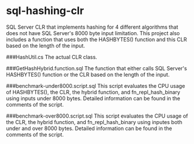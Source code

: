 sql-hashing-clr
===============

SQL Server CLR that implements hashing for 4 different algorithms that does not have SQL Server's 8000 byte input limitation. This project also includes a function that uses both the HASHBYTES() function and this CLR based on the length of the input.

###HashUtil.cs
The actual CLR class.

###GetHashHybrid.function.sql
The function that either calls SQL Server's HASHBYTES() function or the CLR based on the length of the input.

###benchmark-under8000.script.sql
This script evaluates the CPU usage of HASHBYTES(), the CLR, the hybrid function, and fn_repl_hash_binary using inputs under 8000 bytes. Detailed information can be found in the comments of the script.

###benchmark-over8000.script.sql
This script evaluates the CPU usage of the CLR, the hybrid function, and fn_repl_hash_binary using inputes both under and over 8000 bytes. Detailed information can be found in the comments of the script.
